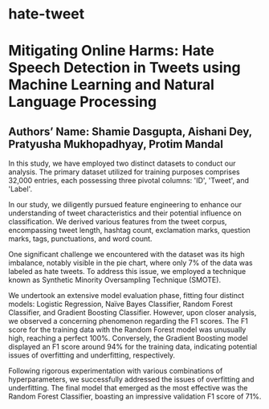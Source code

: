 # hate-tweet
<h1>Mitigating Online Harms: Hate Speech Detection in Tweets using Machine Learning and Natural Language Processing</h1>
<h2>Authors’ Name: Shamie Dasgupta, Aishani Dey, Pratyusha Mukhopadhyay, Protim Mandal</h2>
<p>In this study, we have employed two distinct datasets to conduct our analysis. The primary dataset utilized for training purposes comprises 32,000 entries, each possessing three pivotal columns: 'ID', 'Tweet', and 'Label'.</p>
<p>In our study, we diligently pursued feature engineering to enhance our understanding of tweet characteristics and their potential influence on classification. We derived various features from the tweet corpus, encompassing tweet length, hashtag count, exclamation marks, question marks, tags, punctuations, and word count.</p>
<p>One significant challenge we encountered with the dataset was its high imbalance, notably visible in the pie chart, where only 7% of the data was labeled as hate tweets.  To address this issue, we employed a technique known as Synthetic Minority Oversampling Technique (SMOTE). </p>
<p>We undertook an extensive model evaluation phase, fitting four distinct models: Logistic Regression, Naïve Bayes Classifier, Random Forest Classifier, and Gradient Boosting Classifier.
However, upon closer analysis, we observed a concerning phenomenon regarding the F1 scores. The F1 score for the training data with the Random Forest model was unusually high, reaching a perfect 100%. Conversely, the Gradient Boosting model displayed an F1 score around 94% for the training data, indicating potential issues of overfitting and underfitting, respectively.
</p>
<p>Following rigorous experimentation with various combinations of hyperparameters, we successfully addressed the issues of overfitting and underfitting. The final model that emerged as the most effective was the Random Forest Classifier, boasting an impressive validation F1 score of 71%.</p>
